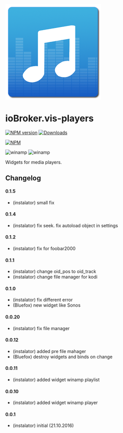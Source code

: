 ![Logo](admin/players.png)
# ioBroker.vis-players

[![NPM version](https://img.shields.io/npm/v/iobroker.vis-players.svg)](https://www.npmjs.com/package/iobroker.vis-players)
[![Downloads](https://img.shields.io/npm/dm/iobroker.vis-players.svg)](https://www.npmjs.com/package/iobroker.vis-players)

[![NPM](https://nodei.co/npm/iobroker.vis-players.png?downloads=true)](https://nodei.co/npm/iobroker.vis-players/)

![winamp](/widgets/players/img/winamp.png)
![winamp](/widgets/players/img/sonos.png)


Widgets for media players.

## Changelog

#### 0.1.5
* (instalator) small fix

#### 0.1.4
* (instalator) fix seek. fix autoload object in settings

#### 0.1.2
* (instalator) fix for foobar2000

#### 0.1.1
* (instalator) change oid_pos to oid_track
* (instalator) change file manager for kodi

#### 0.1.0
* (instalator) fix different error
* (Bluefox) new widget like Sonos

#### 0.0.20
* (instalator) fix file manager

#### 0.0.12
* (instalator) added pre file mahager
* (Bluefox) destroy widgets and binds on change

#### 0.0.11
* (instalator) added widget winamp playlist

#### 0.0.10
* (instalator) added widget winamp player

#### 0.0.1
* (instalator) initial (21.10.2016)
